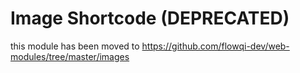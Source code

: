 # Image Shortcode (DEPRECATED)

this module has been moved to <https://github.com/flowqi-dev/web-modules/tree/master/images>
